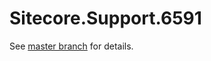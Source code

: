 # Sitecore.Support.6591

See [master branch](https://github.com/sitecoresupport/Sitecore.Support.6591) for details.